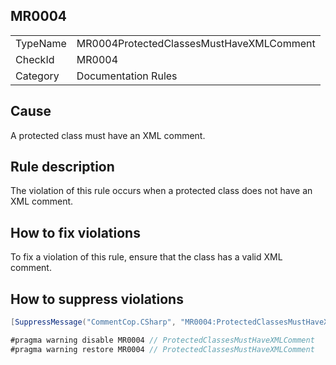 ## MR0004

<table>
<tr>
  <td>TypeName</td>
  <td>MR0004ProtectedClassesMustHaveXMLComment</td>
</tr>
<tr>
  <td>CheckId</td>
  <td>MR0004</td>
</tr>
<tr>
  <td>Category</td>
  <td>Documentation Rules</td>
</tr>
</table>

## Cause

A protected class must have an XML comment.

## Rule description

The violation of this rule occurs when a protected class does not have an XML comment.

## How to fix violations

To fix a violation of this rule, ensure that the class has a valid XML comment.

## How to suppress violations

```csharp
[SuppressMessage("CommentCop.CSharp", "MR0004:ProtectedClassesMustHaveXMLComment", Justification = "Reviewed.")]
```

```csharp
#pragma warning disable MR0004 // ProtectedClassesMustHaveXMLComment
#pragma warning restore MR0004 // ProtectedClassesMustHaveXMLComment
```
